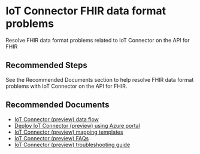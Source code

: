 <properties
  pagetitle="IoT Connector FHIR data format problems"
  service=""
  resource=""
  ms.author="johnnyc"
  selfhelptype="Generic"
  supporttopicids="32742778"
  productpesids="16674"
  cloudEnvironments="public, fairfax, usnat, ussec"
  articleid="4b80b5e2-64d6-4f14-9bed-76ae07a2657b"
  ownershipid="API_FHIR_Health_Eng" />
# IoT Connector FHIR data format problems

Resolve FHIR data format problems related to IoT Connector on the API for FHIR

## **Recommended Steps**

See the Recommended Documents section to help resolve FHIR data format problems with IoT Connector on the API for FHIR.

## **Recommended Documents**

* [IoT Connector (preview) data flow](https://docs.microsoft.com/azure/healthcare-apis/iot-data-flow)
* [Deploy IoT Connector (preview) using Azure portal](https://docs.microsoft.com/azure/healthcare-apis/iot-fhir-portal-quickstart)
* [IoT Connector (preview) mapping templates](https://docs.microsoft.com/azure/healthcare-apis/iot-mapping-templates)
* [IoT Connector (preview) FAQs](https://docs.microsoft.com/azure/healthcare-apis/fhir-faq#iot-connector-preview)
* [IoT Connector (preview) troubleshooting guide](https://docs.microsoft.com/azure/healthcare-apis/iot-troubleshoot-guide)
